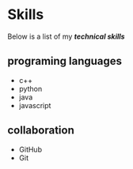 # Skills

Below is a list of my ***technical skills***

## programing languages
- c++
- python
- java
- javascript

## collaboration
- GitHub
- Git
